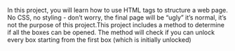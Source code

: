 In this project, you will learn how to use HTML tags to structure a web page. No CSS, no styling - don’t worry, the final page will be “ugly” it’s normal, it’s not the purpose of this project.This project includes a method to determine if all the boxes can be opened. The method will check if you can unlock every box starting from the first box (which is initially unlocked)
